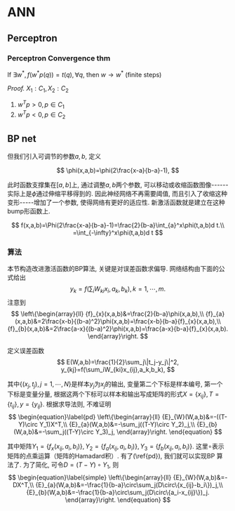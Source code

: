 # ANN

## Perceptron



### Perceptron Convergence thm

If $\exists w^*, f(w^*p(q)) = t(q), \forall q$, then $w\to w^*$ (finite steps)

*Proof.* $X_1:C_1,X_2:C_2$

1. $w^Tp>0, p\in C_1$
2. $w^Tp<0, p\in C_2$ 




## BP net

但我们引入可调节的参数$a,b$, 定义

$$
\phi(x,a,b)=\phi(2\frac{x-a}{b-a}-1),
$$

此时函数支撑集在$[a,b]$上, 通过调整$a,b$两个参数, 可以移动或收缩函数图像------实际上是$\phi$通过伸缩平移得到的. 因此神经网络不再需要阈值, 而且引入了收缩这种变形-----增加了一个参数, 使得网络有更好的适应性. 新激活函数就是建立在这种bump形函数上.

$$
f(x,a,b)=\Phi(2\frac{x-a}{b-a}-1)=\frac{2}{b-a}\int_{a}^x\phi(t,a,b)d t.\\
=\int_{-\infty}^x\phi(t,a,b)d t
$$

### 算法

本节构造改进激活函数的BP算法, 关键是对误差函数求偏导. 网络结构由下面的公式给出
$$
y_k=f(\sum_iW_{ki}x_{i}, a_k,b_k),k=1,\cdots,m.
$$
注意到
$$
\left\{\begin{array}{ll}
{f}_{x}(x,a,b)&=\frac{2}{b-a}\phi(x,a,b),\\
{f}_{a}(x,a,b)&=2\frac{x-b}{(b-a)^2}\phi(x,a,b)=\frac{x-b}{b-a}{f}_{x}(x,a,b),\\
{f}_{b}(x,a,b)&=2\frac{a-x}{(b-a)^2}\phi(x,a,b)=\frac{a-x}{b-a}{f}_{x}(x,a,b).
\end{array}\right.
$$

定义误差函数
$$
E(W,a,b)=\frac{1}{2}\sum_j\|t_j-y_j\|^2, y_{kj}=f(\sum_iW_{ki}x_{ij},a_k,b_k),
$$

其中$\{(x_j,t_j),j=1,\cdots,N\}$是样本$y_j$为$x_j$的输出, 变量第二个下标是样本编号, 第一个下标是变量分量, 根据这两个下标可以样本和输出写成矩阵的形式$X=\{x_{ij}\},T=\{t_{ij}\},y=\{y_{ij}\}$. 根据求导法则, 不难证明
$$
\begin{equation}\label{pd}
\left\{\begin{array}{ll}
{E}_{W}(W,a,b)&=-((T-Y)\circ Y_1)X^T,\\
{E}_{a}(W,a,b)&=-\sum_j((T-Y)\circ Y_2)_j,\\
{E}_{b}(W,a,b)&=-\sum_j((T-Y)\circ Y_3)_j,
\end{array}\right.
\end{equation}
$$

其中矩阵$Y_1=\{{f}_{x}(x_{ij},a_i,b_i)\},Y_2=\{{f}_{a}(x_{ij},a_i,b_i)\},Y_3=\{{f}_{b}(x_{ij},a_i,b_i)\}$. 这里$\circ$表示矩阵的点乘运算（矩阵的Hamadard积）. 有了(\ref{pd}), 我们就可以实现BP 算法了. 为了简化, 可令$D=(T-Y)\circ Y_1$, 则
$$
\begin{equation}\label{simple}
\left\{\begin{array}{ll}
{E}_{W}(W,a,b)&=-DX^T,\\
{E}_{a}(W,a,b)&=-\frac{1}{b-a}\circ\sum_j(D\circ\{x_{ij}-b_i\})_j,\\
{E}_{b}(W,a,b)&=-\frac{1}{b-a}\circ\sum_j(D\circ\{a_i-x_{ij}\})_j.
\end{array}\right.
\end{equation}
$$
